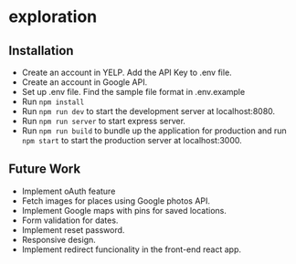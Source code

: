 # exploration

## Installation
- Create an account in YELP. Add the API Key to .env file.
- Create an account in Google API. 
- Set up .env file. Find the sample file format in .env.example
- Run ```npm install```
- Run ```npm run dev``` to start the development server at localhost:8080.
- Run ```npm run server``` to start express server.
- Run ```npm run build``` to bundle up the application for production and run ```npm start``` to start the production server at localhost:3000. 

## Future Work
- Implement oAuth feature 
- Fetch images for places using Google photos API.
- Implement Google maps with pins for saved locations.
- Form validation for dates.
- Implement reset password. 
- Responsive design.
- Implement redirect funcionality in the front-end react app.
